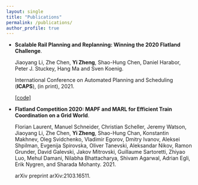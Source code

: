 ```yaml
---
layout: single
title: "Publications"
permalink: /publications/
author_profile: true
---
```


- **Scalable Rail Planning and Replanning: Winning the 2020 Flatland Challenge**.

  Jiaoyang Li, Zhe Chen, **Yi Zheng**, Shao-Hung Chen, Daniel Harabor, Peter J. Stuckey, Hang Ma and Sven Koenig.

  International Conference on Automated Planning and Scheduling (**ICAPS**), (in print), 2021.

  [[code]](https://github.com/Jiaoyang-Li/Flatland)

- **Flatland Competition 2020: MAPF and MARL for Efficient Train Coordination on a Grid World**. 

  Florian Laurent, Manuel Schneider, Christian Scheller, Jeremy Watson, Jiaoyang Li, Zhe Chen, **Yi Zheng**, Shao-Hung Chan, Konstantin Makhnev, Oleg Svidchenko, Vladimir Egorov, Dmitry Ivanov, Aleksei Shpilman, Evgenija Spirovska, Oliver Tanevski, Aleksandar Nikov, Ramon Grunder, David Galevski, Jakov Mitrovski, Guillaume Sartoretti, Zhiyao Luo, Mehul Damani, Nilabha Bhattacharya, Shivam Agarwal, Adrian Egli, Erik Nygren, and Sharada Mohanty. 2021. 

  arXiv preprint arXiv:2103.16511.
